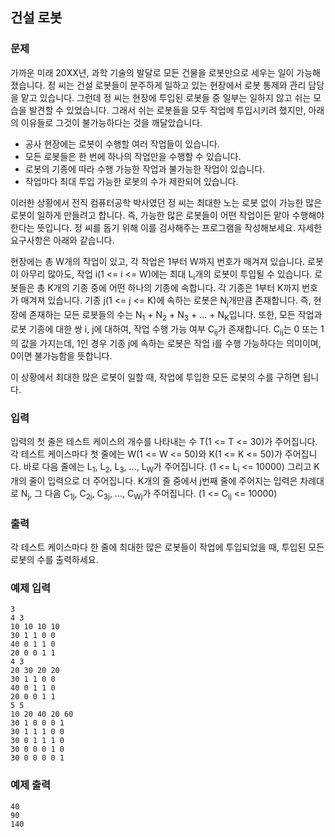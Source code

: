 ## 건설 로봇

### 문제

가까운 미래 20XX년, 과학 기술의 발달로 모든 건물을 로봇만으로 세우는 일이 가능해졌습니다. 정 씨는 건설 로봇들이 분주하게 일하고 있는 현장에서 로봇 통제와 관리 담당을 맡고 있습니다. 그런데 정 씨는 현장에 투입된 로봇들 중 일부는 일하지 않고 쉬는 모습을 발견할 수 있었습니다. 그래서 쉬는 로봇들을 모두 작업에 투입시키려 했지만, 아래의 이유들로 그것이 불가능하다는 것을 깨달았습니다.

- 공사 현장에는 로봇이 수행할 여러 작업들이 있습니다.
- 모든 로봇들은 한 번에 하나의 작업만을 수행할 수 있습니다.
- 로봇의 기종에 따라 수행 가능한 작업과 불가능한 작업이 있습니다.
- 작업마다 최대 투입 가능한 로봇의 수가 제한되어 있습니다.

이러한 상황에서 전직 컴퓨터공학 박사였던 정 씨는 최대한 노는 로봇 없이 가능한 많은 로봇이 일하게 만들려고 합니다. 즉, 가능한 많은 로봇들이 어떤 작업이든 맡아 수행해야 한다는 뜻입니다. 정 씨를 돕기 위해 이를 검사해주는 프로그램을 작성해보세요. 자세한 요구사항은 아래와 같습니다.

현장에는 총 W개의 작업이 있고, 각 작업은 1부터 W까지 번호가 매겨져 있습니다. 로봇이 아무리 많아도, 작업 i(1 <= i <= W)에는 최대 L<sub>i</sub>개의 로봇이 투입될 수 있습니다. 로봇들은 총 K개의 기종 중에 어떤 하나의 기종에 속합니다. 각 기종은 1부터 K까지 번호가 매겨져 있습니다. 기종 j(1 <= j <= K)에 속하는 로봇은 N<sub>j</sub>개만큼 존재합니다. 즉, 현장에 존재하는 모든 로봇들의 수는 N<sub>1</sub> + N<sub>2</sub> + N<sub>3</sub> + ... + N<sub>K</sub>입니다. 또한, 모든 작업과 로봇 기종에 대한 쌍 i, j에 대하여, 작업 수행 가능 여부 C<sub>ij</sub>가 존재합니다. C<sub>ij</sub>는 0 또는 1의 값을 가지는데, 1인 경우 기종 j에 속하는 로봇은 작업 i를 수행 가능하다는 의미이며, 0이면 불가능함을 뜻합니다.

이 상황에서 최대한 많은 로봇이 일할 때, 작업에 투입한 모든 로봇의 수를 구하면 됩니다.

### 입력

입력의 첫 줄은 테스트 케이스의 개수를 나타내는 수 T(1 <= T <= 30)가 주어집니다. 각 테스트 케이스마다 첫 줄에는 W(1 <= W <= 50)와 K(1 <= K <= 50)가 주어집니다. 바로 다음 줄에는  L<sub>1</sub>, L<sub>2</sub>, L<sub>3</sub>, ..., L<sub>W</sub>가 주어집니다. (1 <= L<sub>i</sub> <= 10000) 그리고 K개의 줄이 입력으로 더 주어집니다. K개의 줄 중에서 j번째 줄에 주어지는 입력은 차례대로 N<sub>j</sub>, 그 다음 C<sub>1j</sub>, C<sub>2j</sub>, C<sub>3j</sub>, ..., C<sub>Wj</sub>가 주어집니다. (1 <= C<sub>ij</sub> <= 10000)

### 출력

각 테스트 케이스마다 한 줄에 최대한 많은 로봇들이 작업에 투입되었을 때, 투입된 모든 로봇의 수를 출력하세요.

### 예제 입력

```
3
4 3
10 10 10 10
30 1 1 0 0
40 0 1 1 0
20 0 0 1 1
4 3
20 30 20 20
30 1 1 0 0
40 0 1 1 0
20 0 0 1 1
5 5
10 20 40 20 60
30 1 0 0 0 1
30 1 1 1 0 0
30 0 1 1 1 0
30 0 0 0 1 0
30 0 0 0 0 1
```

### 예제 출력

```
40
90
140
```
